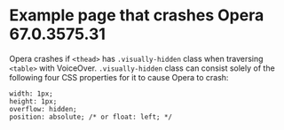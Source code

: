 # Example page that crashes Opera 67.0.3575.31

Opera crashes if `<thead>` has `.visually-hidden` class when traversing `<table>` with VoiceOver. `.visually-hidden` class can consist solely of the following four CSS properties for it to cause Opera to crash:

```
width: 1px;
height: 1px;
overflow: hidden;
position: absolute; /* or float: left; */
```